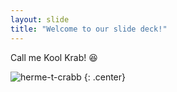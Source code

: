 ```yaml
---
layout: slide
title: "Welcome to our slide deck!"
---
```


Call me Kool Krab! :laughing:

![herme-t-crabb](https://octodex.github.com/images/herme-t-crabb.png)
{: .center}
